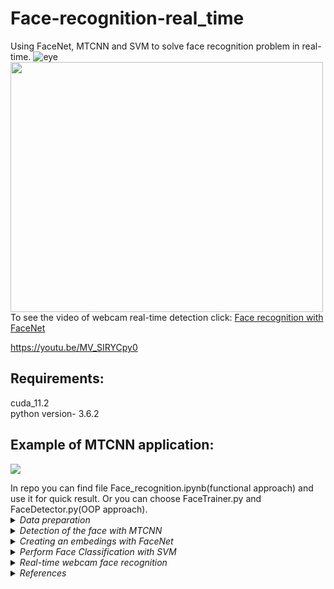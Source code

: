 # Face-recognition-real_time
Using FaceNet, MTCNN and SVM to solve face recognition problem in real-time.
![eye]()
<img src="https://user-images.githubusercontent.com/58363847/167313443-9e2c1da3-5b93-46af-a943-2a029c81c846.jpg" width="500" height="400" /><br>
To see the video of webcam real-time detection click:
<a href="https://youtu.be/2NHvwepAyAk">Face recognition with FaceNet</a>

https://youtu.be/MV_SIRYCpy0

## Requirements:
cuda_11.2 <br>
python version- 3.6.2

## Example of MTCNN application:
<p float="left">
  <img src="https://user-images.githubusercontent.com/58363847/167314019-abf4ee59-ce82-4870-8308-1c6f80e73938.jpg"/>
</p>
In repo you can find file Face_recognition.ipynb(functional approach) and use it for quick result. Or you can choose FaceTrainer.py and FaceDetector.py(OOP approach).
<details>
  <summary><em>Data preparation</em></summary>
  You can make your custom dataset with the structure:
  <p float="left">
  <img src="https://user-images.githubusercontent.com/58363847/167315160-07907da6-fe24-44c0-8431-d7c9cb5befaf.jpg"/>
</details>
<details>
  <summary><em>Detection of the face with MTCNN</em></summary>
  <br>
  Sample result(trainbatch):
  <img src="https://user-images.githubusercontent.com/58363847/160628173-d09993c5-420c-4478-8d85-8d82823ce914.jpg"/>
  <br>
  Dependence of metrics on the number of epochs:
  <br>
  <img src="https://user-images.githubusercontent.com/58363847/160479943-216305e3-994a-4d3a-b8f4-77b10f99df99.png"/>
  </details>
<details>
  <summary><em>Creating an embedings with FaceNet</em></summary>
  I use pretrained FaceNet because of the fact that recognition NN need to be train on a large dataset. You can find and download model
  <a href="https://github.com/nyoki-mtl/keras-facenet">here</a>. We need embedings to perform vector classification. The FaceNet model can be used as part of the classifier itself,
  or we can use the FaceNet model to pre-process a face to create a face embedding that can be stored and used as input to our classifier model.
  This latter approach is preferred as the FaceNet model is both large and slow to create a face embedding.
  </details>
  <details>
  <summary><em>Perform Face Classification with SVM</em></summary>
  </details>
  <details>
  <summary><em>Real-time webcam face recognition</em></summary>
  +
  </details>
<details>
  <summary><em>References</em></summary>
  
  1. https://public.roboflow.com/object-detection/uno-cards - Uno cards dataset;
  
  2. https://github.com/ultralytics/yolov5 - Original repo of YOLOv5;
  
  3. https://models.roboflow.com/ - Model zoo from roboflow;
  
  4. https://www.youtube.com/watch?v=nDPWywWRIRo&t=3256s&ab_channel=StanfordUniversitySchoolofEngineering - Basic Object Detection knowledge;
  
  5. https://www.youtube.com/watch?v=MdF6x6ZmLAY&t=1508s - Yolov5 tutorial;
  
  6. https://www.youtube.com/watch?v=NU9Xr_NYslo&t=607s - Yolov5 tutorial;
 
  7. https://www.youtube.com/watch?v=yfDjsuxIKA4&t=2718s - Training other models using Tensorflow Object Detection;
  
  8. https://www.youtube.com/watch?v=pnntrewH0xg&t=151s - Example of web-app for testing your model;
  
  9. https://www.youtube.com/watch?v=TB-fdISzpHQ&t=3717s - Another Basic Object Detection knowledge;
  
  10. https://towardsdatascience.com/yolo-v4-or-yolo-v5-or-pp-yolo-dad8e40f7109 - Difference between the last YOLO-type models;
  
  11. https://techzizou.com/category/object-detection/ - Web app on tf2;
  
  12. https://github.com/tensorflow/models/blob/master/research/object_detection/g3doc/tf2_detection_zoo.md - model zoo(tf2);
  </ul>
</details>
<br>

